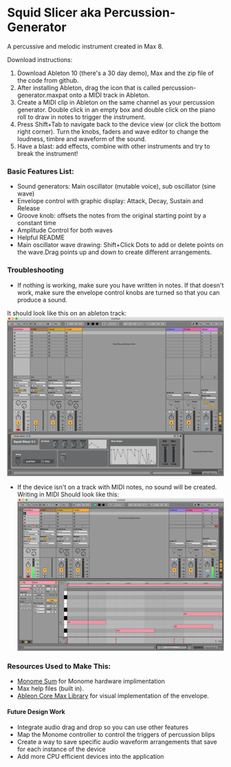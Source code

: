 # Squid Slicer aka Percussion-Generator
A percussive and melodic instrument created in Max 8.

Download instructions:

1. Download Ableton 10 (there's a 30 day demo), Max and the zip file of the code from github.
2. After installing Ableton, drag the icon that is called percussion-generator.maxpat onto a MIDI track in Ableton.
3. Create a MIDI clip in Ableton on the same channel as your percussion generator. Double click in an empty box and double click on the piano roll to draw in notes to trigger the instrument.
4. Press Shift+Tab to navigate back to the device view (or click the bottom right corner). Turn the knobs, faders and wave editor to change the loudness, timbre and waveform of the sound. 
5. Have a blast: add effects, combine with other instruments and try to break the instrument!

### Basic Features List:

 * Sound generators: Main oscillator (mutable voice), sub oscillator (sine wave)
 * Envelope control with graphic display: Attack, Decay, Sustain and Release
 * Groove knob: offsets the notes from the original starting point by a constant time
 * Amplitude Control for both waves
 * Helpful README
 * Main oscillator wave drawing: Shift+Click Dots to add or delete points on the wave.Drag points up and down to create different arrangements.
 
### Troubleshooting

  * If nothing is working, make sure you have written in notes. If that doesn't work, make sure the envelope control knobs are turned so that you can produce a sound. 
  
It should look like this on an ableton track:
![Correct Setup](https://github.com/thereaux/Percussion-Generator/blob/master/correct%20device%20setup.png)


  * If the device isn't on a track with MIDI notes, no sound will be created.
Writing in MIDI Should look like this:
![MIDI Demo](https://github.com/thereaux/Percussion-Generator/blob/master/MIDI%20with%20device.png)

### Resources Used to Make This:

 * [Monome Sum](https://monome.org/docs/app/sum/) for Monome hardware implimentation
 * Max help files (built in).
 * [Ableon Core Max Library](https://help.ableton.com/hc/en-us/articles/360000776490-The-Core-Library) for visual implementation of the envelope.
 
 #### Future Design Work
 
 * Integrate audio drag and drop so you can use other features
 * Map the Monome controller to control the triggers of percussion blips
 * Create a way to save specific audio waveform arrangements that save for each instance of the device
 * Add more CPU efficient devices into the application
